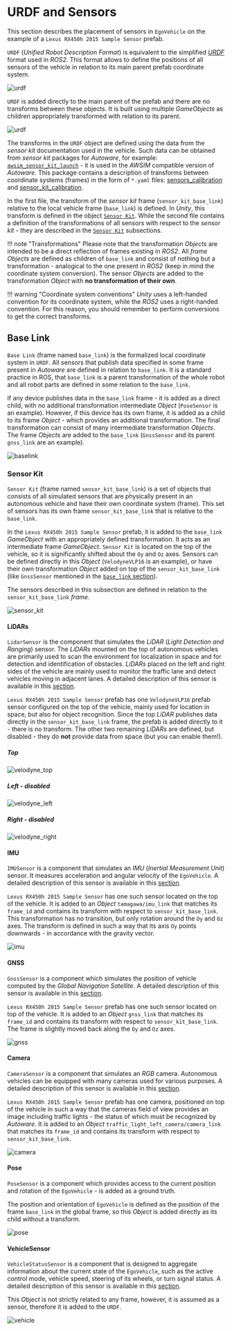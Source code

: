 # URDF and Sensors
This section describes the placement of sensors in `EgoVehicle` on the example of a `Lexus RX450h 2015 Sample Sensor` prefab.

`URDF` (*Unified Robot Description Format*) is equivalent to the simplified [*URDF*](https://docs.ros.org/en/humble/Tutorials/Intermediate/URDF/URDF-Main.html) format used in *ROS2*.
This format allows to define the positions of all sensors of the vehicle in relation to its main parent prefab coordinate system.

![urdf](urdf_links/urdf_link.png)

`URDF` is added directly to the main parent of the prefab and there are no transforms between these objects.
It is built using multiple *GameObjects* as children appropriately transformed with relation to its parent.

![urdf](urdf_links/urdf.png)

The transforms in the `URDF` object are defined using the data from the *sensor kit* documentation used in the vehicle.
Such data can be obtained from *sensor kit* packages for *Autoware*, for example: [`awsim_sensor_kit_launch`](https://github.com/RobotecAI/awsim_sensor_kit_launch) - it is used in the *AWSIM* compatible version of *Autoware*.
This package contains a description of transforms between coordinate systems (frames) in the form of `*.yaml` files: [sensors_calibration](https://github.com/RobotecAI/awsim_sensor_kit_launch/blob/main/awsim_sensor_kit_description/config/sensors_calibration.yaml) and [sensor_kit_calibration](https://github.com/RobotecAI/awsim_sensor_kit_launch/blob/main/awsim_sensor_kit_description/config/sensor_kit_calibration.yaml).

In the first file, the transform of the *sensor kit* frame (`sensor_kit_base_link`) relative to the local vehicle frame (`base_link`) is defined.
In *Unity*, this transform is defined in the object [`Sensor Kit`](#sensor-kit).
While the second file contains a definition of the transformations of all sensors with respect to the *sensor kit* - they are described in the [`Sensor Kit`](#sensor-kit) subsections.

!!! note "Transformations"
    Please note that the transformation *Objects* are intended to be a direct reflection of frames existing in *ROS2*.
    All *frame* *Objects* are defined as children of `base_link` and consist of nothing but a transformation - analogical to the one present in *ROS2* (keep in mind the coordinate system conversion).
    The sensor *Objects* are added to the transformation *Object* with **no transformation of their own**.

!!! warning "Coordinate system conventions"
    *Unity* uses a left-handed convention for its coordinate system, while the *ROS2* uses a right-handed convention.
    For this reason, you should remember to perform conversions to get the correct transforms.

## Base Link
`Base Link` (frame named `base_link`) is the formalized local coordinate system in `URDF`.
All sensors that publish data specified in some frame present in *Autoware* are defined in relation to `base_link`.
It is a standard practice in ROS, that `base_link` is a parent transformation of the whole robot and all robot parts are defined in some relation to the `base_link`.

If any device publishes data in the `base_link` frame - it is added as a direct child, with no additional transformation intermediate *Object* (`PoseSensor` is an example).
However, if this device has its own frame, it is added as a child to its frame *Object* - which provides an additional transformation.
The final transformation can consist of many intermediate transformation *Objects*.
The frame *Objects* are added to the `base_link` (`GnssSensor` and its parent `gnss_link` are an example).

![baselink](urdf_links/baselink.png)

### Sensor Kit
`Sensor Kit` (frame named `sensor_kit_base_link`) is a set of objects that consists of all simulated sensors that are physically present in an autonomous vehicle and have their own coordinate system (frame).
This set of sensors has its own frame `sensor_kit_base_link` that is relative to the `base_link`.

In the `Lexus RX450h 2015 Sample Sensor` prefab, it is added to the `base_link` *GameObject* with an appropriately defined transformation.
It acts as an intermediate frame *GameObject*.
`Sensor Kit` is located on the top of the vehicle, so it is significantly shifted about the `Oy` and `Oz` axes.
Sensors can be defined directly in this *Object* (`VelodyneVLP16` is an example), or have their own transformation *Object* added on top of the `sensor_kit_base_link` (like `GnssSensor` mentioned in the [`base_link` section](#base-link)).

The sensors described in this subsection are defined in relation to the `sensor_kit_base_link` *frame*.

![sensor_kit](urdf_links/sensor_kit.png)

#### LiDARs
`LidarSensor` is the component that simulates the *LiDAR* (*Light Detection and Ranging*) sensor.
The *LiDARs* mounted on the top of autonomous vehicles are primarily used to scan the environment for localization in space and for detection and identification of obstacles.
*LiDARs* placed on the left and right sides of the vehicle are mainly used to monitor the traffic lane and detect vehicles moving in adjacent lanes.
A detailed description of this sensor is available in this [section](../../../Components/Sensors/LiDARSensor/LiDARSensor/).

`Lexus RX450h 2015 Sample Sensor` prefab has one `VelodyneVLP16` prefab sensor configured on the top of the vehicle, mainly used for location in space, but also for object recognition.
Since the top *LiDAR* publishes data directly in the `sensor_kit_base_link` frame, the prefab is added directly to it - there is no transform.
The other two remaining *LiDARs* are defined, but disabled - they do **not** provide data from space (but you can enable them!).

##### Top
![velodyne_top](urdf_links/velodyne_top.png)

##### Left - *disabled*
![velodyne_left](urdf_links/velodyne_left.png)

##### Right - *disabled*
![velodyne_right](urdf_links/velodyne_right.png)

#### IMU
`IMUSensor` is a component that simulates an *IMU* (*Inertial Measurement Unit*) sensor.
It measures acceleration and angular velocity of the `EgoVehicle`.
A detailed description of this sensor is available in this [section](../../../Components/Sensors/IMUSensor/).

`Lexus RX450h 2015 Sample Sensor` has one such sensor located on the top of the vehicle.
It is added to an *Object* `tamagawa/imu_link` that matches its `frame_id` and contains its transform with respect to `sensor_kit_base_link`.
This transformation has no transition, but only rotation around the `Oy` and `Oz` axes.
The transform is defined in such a way that its axis `Oy` points downwards - in accordance with the gravity vector.

![imu](urdf_links/imu.png)

#### GNSS
`GnssSensor` is a component which simulates the position of vehicle computed by the *Global Navigation Satellite*.
A detailed description of this sensor is available in this [section](../../../Components/Sensors/GNSSSensor/).

`Lexus RX450h 2015 Sample Sensor` prefab has one such sensor located on top of the vehicle.
It is added to an *Object* `gnss_link` that matches its `frame_id` and contains its transform with respect to `sensor_kit_base_link`.
The frame is slightly moved back along the `Oy` and `Oz` axes.

![gnss](urdf_links/gnss.png)

#### Camera
`CameraSensor` is a component that simulates an *RGB* camera.
Autonomous vehicles can be equipped with many cameras used for various purposes.
A detailed description of this sensor is available in this [section](../../../Components/Sensors/CameraSensor/).

`Lexus RX450h 2015 Sample Sensor` prefab has one camera, positioned on top of the vehicle in such a way that the cameras field of view provides an image including traffic lights - the status of which must be recognized by *Autoware*.
It is added to an *Object* `traffic_light_left_camera/camera_link` that matches its `frame_id` and contains its transform with respect to `sensor_kit_base_link`.

![camera](urdf_links/camera.png)

#### Pose
`PoseSensor` is a component which provides access to the current position and rotation of the `EgoVehicle` -  is added as a ground truth.


The position and orientation of `EgoVehicle` is defined as the position of the frame `base_link` in the global frame, so this *Object* is added directly as its child without a transform.

![pose](urdf_links/pose.png)

#### VehicleSensor
`VehicleStatusSensor` is a component that is designed to aggregate information about the current state of the `EgoVehicle`, such as the active control mode, vehicle speed, steering of its wheels, or turn signal status.
A detailed description of this sensor is available in this [section](../../../Components/Sensors/VehicleStatusSensor/).

This *Object* is not strictly related to any frame, however, it is assumed as a sensor, therefore it is added to the `URDF`.

![vehicle](urdf_links/vehicle.png)
